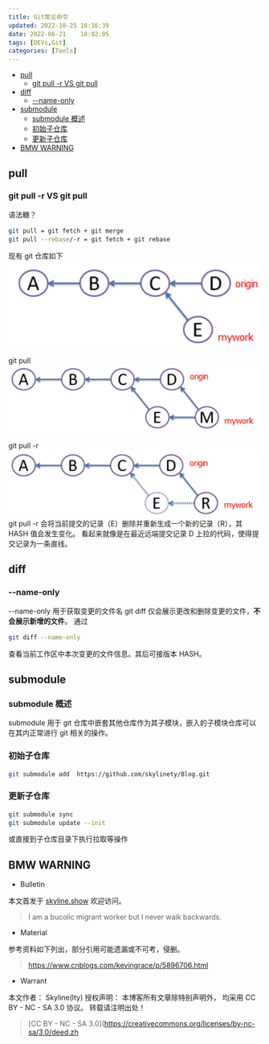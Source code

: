 ```yaml
---
title: Git常见命令
updated: 2022-10-25	18:16:39
date: 2022-06-21	18:02:05
tags: [DEVs,Git]
categories: [Tools]
---
```

            
            

<!-- @import "[TOC]" {cmd="toc" depthFrom=1 depthTo=6 orderedList=false} -->

<!-- code_chunk_output -->

  - [pull](#pull)
    - [git pull -r VS git pull](#git-pull--r-vs-git-pull)
  - [diff](#diff)
    - [--name-only](#--name-only)
  - [submodule](#submodule)
    - [submodule 概述](#submodule-概述)
    - [初始子仓库](#初始子仓库)
    - [更新子仓库](#更新子仓库)
  - [BMW WARNING](#bmw-warning)

<!-- /code_chunk_output -->

## pull

### git pull -r VS git pull

语法糖？

```sh
git pull = git fetch + git merge
git pull --rebase/-r = git fetch + git rebase
```

现有 git 仓库如下
![Git常见命令20220302171848](https://raw.githubusercontent.com/skylinety/blog-pics/master/imgs/Git%E5%B8%B8%E8%A7%81%E5%91%BD%E4%BB%A420220302171848.png)

git pull
![Git常见命令20220302172250](https://raw.githubusercontent.com/skylinety/blog-pics/master/imgs/Git%E5%B8%B8%E8%A7%81%E5%91%BD%E4%BB%A420220302172250.png)

git pull -r
![Git常见命令20220302172238](https://raw.githubusercontent.com/skylinety/blog-pics/master/imgs/Git%E5%B8%B8%E8%A7%81%E5%91%BD%E4%BB%A420220302172238.png)
git pull -r 会将当前提交的记录（E）删除并重新生成一个新的记录（R），其 HASH 值会发生变化。
看起来就像是在最近远端提交记录 D 上拉的代码，使得提交记录为一条直线。

## diff
<!--more-->

### --name-only

--name-only 用于获取变更的文件名
git diff 仅会展示更改和删除变更的文件，**不会展示新增的文件**。
通过

```sh
git diff --name-only
```

查看当前工作区中本次变更的文件信息。其后可接版本 HASH。

## submodule

### submodule 概述

submodule 用于 git 仓库中嵌套其他仓库作为其子模块，嵌入的子模块仓库可以在其内正常进行 git 相关的操作。

### 初始子仓库

```sh
git submodule add  https://github.com/skylinety/Blog.git
```

### 更新子仓库

```sh
git submodule sync
git submodule update --init
```

或直接到子仓库目录下执行拉取等操作

## BMW WARNING

- Bulletin

本文首发于 [skyline.show](http://www.skyline.show) 欢迎访问。

> I am a bucolic migrant worker but I never walk backwards.

- Material

参考资料如下列出，部分引用可能遗漏或不可考，侵删。

> https://www.cnblogs.com/kevingrace/p/5896706.html

- Warrant

本文作者： Skyline(lty)
授权声明： 本博客所有文章除特别声明外， 均采用 CC BY - NC - SA 3.0 协议。 转载请注明出处！

> [CC BY - NC - SA 3.0](https://creativecommons.org/licenses/by-nc-sa/3.0/deed.zh
